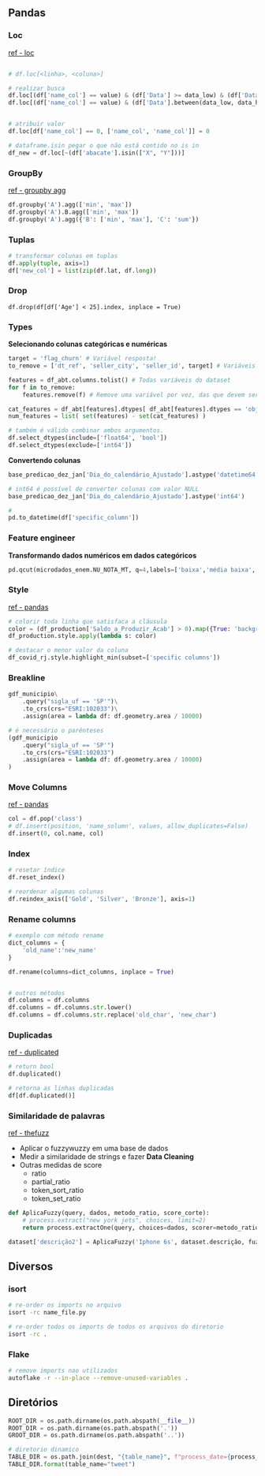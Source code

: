 ## Pandas

### Loc
[ref - loc](https://pandas.pydata.org/docs/reference/api/pandas.DataFrame.loc.html)
```py

# df.loc[<linha>, <coluna>]

# realizar busca
df.loc[(df['name_col'] == value) & (df['Data'] >= data_low) & (df['Data'] <= data_hight)]
df.loc[(df['name_col'] == value) & (df['Data'].between(data_low, data_hight))]


# atribuir valor
df.loc[df['name_col'] == 0, ['name_col', 'name_col']] = 0

# dataframe.isin pegar o que não está contido no is in
df_new = df.loc[~(df['abacate'].isin(["X", "Y"]))]
```



### GroupBy
[ref - groupby agg](https://pandas.pydata.org/pandas-docs/version/0.23/generated/pandas.core.groupby.DataFrameGroupBy.agg.html)
```py
df.groupby('A').agg(['min', 'max'])
df.groupby('A').B.agg(['min', 'max'])
df.groupby('A').agg({'B': ['min', 'max'], 'C': 'sum'})
```


### Tuplas
```py
# transformar colunas em tuplas 
df.apply(tuple, axis=1)
df['new_col'] = list(zip(df.lat, df.long))
```


### Drop
```
df.drop(df[df['Age'] < 25].index, inplace = True)
```

### Types
**Selecionando colunas categóricas e numéricas**
```py
target = 'flag_churn' # Variável resposta!
to_remove = ['dt_ref', 'seller_city', 'seller_id', target] # Variáveis para retirar das analises

features = df_abt.columns.tolist() # Todas variáveis do dataset
for f in to_remove:
    features.remove(f) # Remove uma variável por vez, das que devem ser removidas

cat_features = df_abt[features].dtypes[ df_abt[features].dtypes == 'object' ].index.tolist()
num_features = list( set(features) - set(cat_features) )
```
```py
# também é válido combinar ambos argumentos.
df.select_dtypes(include=['float64', 'bool'])
df.select_dtypes(exclude=['int64'])
```

**Convertendo colunas**
```py
base_predicao_dez_jan['Dia_do_calendário_Ajustado'].astype('datetime64[ns]')

# int64 é possível de converter colunas com valor NULL
base_predicao_dez_jan['Dia_do_calendário_Ajustado'].astype('int64')

# 
pd.to_datetime(df['specific_column'])
```

### Feature engineer
**Transformando dados numéricos em dados categóricos**
```py
pd.qcut(microdados_enem.NU_NOTA_MT, q=4,labels=['baixa','média baixa','média alta','alta'])
```

### Style
[ref - pandas](https://pandas.pydata.org/pandas-docs/stable/user_guide/style.html)
```py
# colorir toda linha que satisfaca a cláusula
color = (df_production['Saldo_a_Produzir_Acab'] > 0).map({True: 'background-color: yellow', False: ''})
df_production.style.apply(lambda s: color)

# destacar o menor valor da coluna
df_covid_rj.style.highlight_min(subset=['specific columns'])
```

### Breakline
```py
gdf_municipio\
    .query("sigla_uf == 'SP'")\
    .to_crs(crs="ESRI:102033")\
    .assign(area = lambda df: df.geometry.area / 10000)

# é necessário o parênteses
(gdf_municipio
    .query("sigla_uf == 'SP'")
    .to_crs(crs="ESRI:102033")
    .assign(area = lambda df: df.geometry.area / 10000)
)

```

### Move Columns
[ref - pandas](https://pandas.pydata.org/docs/reference/api/pandas.DataFrame.insert.html)
```py
col = df.pop('class')
# df.insert(position, 'name_solumn', values, allow_duplicates=False)
df.insert(0, col.name, col)
```
### Index
```py
# resetar índice
df.reset_index()

# reordenar algumas colunas
df.reindex_axis(['Gold', 'Silver', 'Bronze'], axis=1)
```

### Rename columns
```py
# exemplo com método rename
dict_columns = {
    'old_name':'new_name'
}

df.rename(columns=dict_columns, inplace = True)


# outros métodos
df.columns = df.columns
df.columns = df.columns.str.lower()
df.columns = df.columns.str.replace('old_char', 'new_char')
```

### Duplicadas
[ref - duplicated](https://pandas.pydata.org/docs/reference/api/pandas.DataFrame.duplicated.html)
```py
# return bool
df.duplicated()

# retorna as linhas duplicadas
df[df.duplicated()]
```

### Similaridade de palavras
[ref - thefuzz](https://github.com/seatgeek/thefuzz)

- Aplicar o fuzzywuzzy em uma base de dados
- Medir a similaridade de strings e fazer **Data Cleaning**
- Outras medidas de score
    - ratio
    - partial_ratio
    - token_sort_ratio
    - token_set_ratio
    
```py
def AplicaFuzzy(query, dados, metodo_ratio, score_corte):
    # process.extract("new york jets", choices, limit=2)
    return process.extractOne(query, choices=dados, scorer=metodo_ratio, score_cutoff=score_corte)

dataset['descrição2'] = AplicaFuzzy('Iphone 6s', dataset.descrição, fuzz.ratio, 95)[0]
```

## Diversos
### isort
```sh
# re-order os imports no arquivo
isort -rc name_file.py

# re-order todos os imports de todos os arquivos do diretorio
isort -rc .
```

### Flake
```sh
# remove imports nao utilizados
autoflake -r --in-place --remove-unused-variables .
```

## Diretórios
```py
ROOT_DIR = os.path.dirname(os.path.abspath(__file__))
ROOT_DIR = os.path.dirname(os.path.abspath('.'))
GROOT_DIR = os.path.dirname(os.path.abspath('..'))

# diretorio dinamico
TABLE_DIR = os.path.join(dest, "{table_name}", f"process_date={process_date}")
TABLE_DIR.format(table_name="tweet")
```